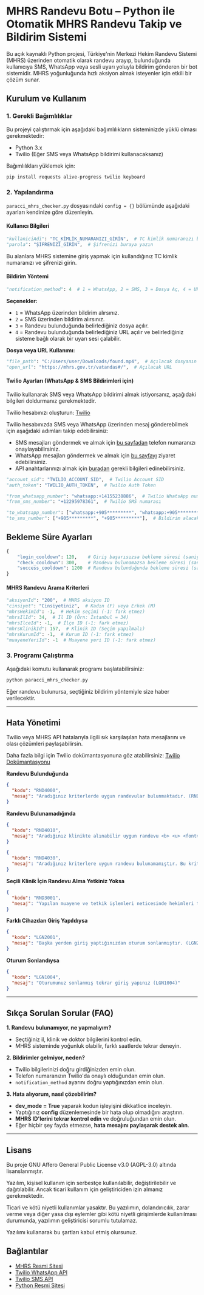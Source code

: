 # MHRS Randevu Botu – Python ile Otomatik MHRS Randevu Takip ve Bildirim Sistemi

Bu açık kaynaklı Python projesi, Türkiye'nin Merkezi Hekim Randevu Sistemi (MHRS) üzerinden otomatik olarak randevu arayıp, bulunduğunda kullanıcıya SMS, WhatsApp veya sesli uyarı yoluyla bildirim gönderen bir bot sistemidir. MHRS yoğunluğunda hızlı aksiyon almak isteyenler için etkili bir çözüm sunar.

## Kurulum ve Kullanım

### 1. Gerekli Bağımlılıklar
Bu projeyi çalıştırmak için aşağıdaki bağımlılıkların sisteminizde yüklü olması gerekmektedir:

- Python 3.x
- Twilio (Eğer SMS veya WhatsApp bildirimi kullanacaksanız)

Bağımlılıkları yüklemek için:
```sh
pip install requests alive-progress twilio keyboard
```

### 2. Yapılandırma
`paracci_mhrs_checker.py` dosyasındaki `config = {}` bölümünde aşağıdaki ayarları kendinize göre düzenleyin.

#### Kullanıcı Bilgileri
```python
"kullaniciAdi": "TC_KİMLİK_NUMARANIZI_GİRİN",  # TC kimlik numaranızı buraya yazın
"parola": "ŞİFRENİZİ_GİRİN",  # Şifrenizi buraya yazın
```
Bu alanlara MHRS sistemine giriş yapmak için kullandığınız TC kimlik numaranızı ve şifrenizi girin.

#### Bildirim Yöntemi
```python
"notification_method": 4  # 1 = WhatsApp, 2 = SMS, 3 = Dosya Aç, 4 = URL Aç
```
**Seçenekler:**
- `1` = WhatsApp üzerinden bildirim alırsınız.
- `2` = SMS üzerinden bildirim alırsınız.
- `3` = Randevu bulunduğunda belirlediğiniz dosya açılır.
- `4` = Randevu bulunduğunda belirlediğiniz URL açılır ve belirlediğiniz sisteme bağlı olarak bir uyarı sesi çalabilir.

**Dosya veya URL Kullanımı:**
```python
"file_path": "C:/Users/user/Downloads/found.mp4",  # Açılacak dosyanın yolu (Dosya yolunu doğru girdiğinizden ve slash (/) karakterini kullandığınızdan emin olun)
"open_url": "https://mhrs.gov.tr/vatandas#/",  # Açılacak URL
```

#### Twilio Ayarları (WhatsApp & SMS Bildirimleri için)
Twilio kullanarak SMS veya WhatsApp bildirimi almak istiyorsanız, aşağıdaki bilgileri doldurmanız gerekmektedir.

Twilio hesabınızı oluşturun: [Twilio](https://www.twilio.com/login)

Twilio hesabınızda SMS veya WhatsApp üzerinden mesaj gönderebilmek için aşağıdaki adımları takip edebilirsiniz:

- SMS mesajları göndermek ve almak için [bu sayfadan](https://console.twilio.com/us1/develop/sms/try-it-out/send-an-sms) telefon numaranızı onaylayabilirsiniz.
- WhatsApp mesajları göndermek ve almak için [bu sayfayı](https://console.twilio.com/us1/develop/sms/try-it-out/whatsapp-learn) ziyaret edebilirsiniz.
- API anahtarlarınızı almak için [buradan](https://console.twilio.com/us1/account/keys-credentials/api-keys) gerekli bilgileri edinebilirsiniz.

```python
"account_sid": "TWILIO_ACCOUNT_SID",  # Twilio Account SID
"auth_token": "TWILIO_AUTH_TOKEN",  # Twilio Auth Token

"from_whatsapp_number": "whatsapp:+14155238886",  # Twilio WhatsApp numarası
"from_sms_number": "+12295978361",  # Twilio SMS numarası

"to_whatsapp_number": ["whatsapp:+905*********", "whatsapp:+905*********"],  # Bildirim alacak WhatsApp numaraları
"to_sms_number": ["+905*********", "+905*********"],  # Bildirim alacak SMS numaraları
```

## Bekleme Süre Ayarları
```python
{
    "login_cooldown": 120,    # Giriş başarısızsa bekleme süresi (saniye)
    "check_cooldown": 300,    # Randevu bulunamazsa bekleme süresi (saniye)
    "success_cooldown": 1200  # Randevu bulunduğunda bekleme süresi (saniye)
}
```

#### MHRS Randevu Arama Kriterleri
```python
"aksiyonId": "200",  # MHRS aksiyon ID
"cinsiyet": "Cinsiyetiniz",  # Kadın (F) veya Erkek (M)
"mhrsHekimId": -1,  # Hekim seçimi (-1: fark etmez)
"mhrsIlId": 34,  # İl ID (Örn: İstanbul = 34)
"mhrsIlceId": -1,  # İlçe ID (-1: fark etmez)
"mhrsKlinikId": 157,  # Klinik ID (Seçim yapılmalı)
"mhrsKurumId": -1,  # Kurum ID (-1: fark etmez)
"muayeneYeriId": -1  # Muayene yeri ID (-1: fark etmez)
```

### 3. Programı Çalıştırma

Aşağıdaki komutu kullanarak programı başlatabilirsiniz:
```sh
python paracci_mhrs_checker.py
```
Eğer randevu bulunursa, seçtiğiniz bildirim yöntemiyle size haber verilecektir.

---

## Hata Yönetimi
Twilio veya MHRS API hatalarıyla ilgili sık karşılaşılan hata mesajlarını ve olası çözümleri paylaşabilirsin.

Daha fazla bilgi için Twilio dokümantasyonuna göz atabilirsiniz: [Twilio Dokümantasyonu](https://www.twilio.com/docs)

**Randevu Bulunduğunda**
```json
{
  "kodu": "RND4000",
  "mesaj": "Aradığınız kriterlerde uygun randevular bulunmaktadır. (RND4000)"
}
```

**Randevu Bulunamadığında**
```json
{
  "kodu": "RND4010",
  "mesaj": "Aradığınız klinikte alınabilir uygun randevu <b> <u> <font>bulunamamıştır.</font></u> </b>Randevu aradığınız klinik için kriterlerinizi değiştirerek farklı hastane ya da semt polikliniklerinden tekrar arama yapabilirsiniz. (RND4010)"
}
```
```json
{
  "kodu": "RND4030",
  "mesaj": "Aradığınız kriterlere uygun randevu bulunamamıştır. Bu kriterlere uygun randevu olması halinde size haber verilmesi için talep oluşturmak ister misiniz? (RND4030)"
}
```

**Seçili Klinik İçin Randevu Alma Yetkiniz Yoksa**
```json
{
  "kodu": "RND3001",
  "mesaj": "Yapılan muayene ve tetkik işlemleri neticesinde hekimleri tarafından uygun görülen hastalar, \"Takip Gerektiren Hasta\" olarak sisteme kaydedildiklerinde ileri uzmanlık polikliniklerine MHRS üzerinden doğrudan randevularını alabilirler. (RND3001)"
}
```

**Farklı Cihazdan Giriş Yapıldıysa**
```json
{
  "kodu": "LGN2001",
  "mesaj": "Başka yerden giriş yaptığınızdan oturum sonlanmıştır. (LGN2001)"
}
```

**Oturum Sonlandıysa**
```json
{
  "kodu": "LGN1004",
  "mesaj": "Oturumunuz sonlanmış tekrar giriş yapınız (LGN1004)"
}
```

---

## Sıkça Sorulan Sorular (FAQ)

**1. Randevu bulunamıyor, ne yapmalıyım?**
- Seçtiğiniz il, klinik ve doktor bilgilerini kontrol edin.
- MHRS sisteminde yoğunluk olabilir, farklı saatlerde tekrar deneyin.

**2. Bildirimler gelmiyor, neden?**
- Twilio bilgilerinizi doğru girdiğinizden emin olun.
- Telefon numaranızın Twilio'da onaylı olduğundan emin olun.
- `notification_method` ayarını doğru yaptığınızdan emin olun.

**3. Hata alıyorum, nasıl çözebilirim?**
- **dev_mode = True** yaparak kodun işleyişini dikkatlice inceleyin.
- Yaptığınız **config** düzenlemesinde bir hata olup olmadığını araştırın.
- **MHRS ID'lerini tekrar kontrol edin** ve doğruluğundan emin olun.
- Eğer hiçbir şey fayda etmezse, **hata mesajını paylaşarak destek alın**.

---

## Lisans
Bu proje GNU Affero General Public License v3.0 (AGPL-3.0) altında lisanslanmıştır.

Yazılım, kişisel kullanım için serbestçe kullanılabilir, değiştirilebilir ve dağıtılabilir. Ancak ticari kullanım için geliştiriciden izin almanız gerekmektedir.

Ticari ve kötü niyetli kullanımlar yasaktır. Bu yazılımın, dolandırıcılık, zarar verme veya diğer yasa dışı eylemler gibi kötü niyetli girişimlerde kullanılması durumunda, yazılımın geliştiricisi sorumlu tutulamaz.

Yazılımı kullanarak bu şartları kabul etmiş olursunuz.

## Bağlantılar

- [MHRS Resmi Sitesi](https://www.mhrs.gov.tr)
- [Twilio WhatsApp API](https://www.twilio.com/whatsapp)
- [Twilio SMS API](https://www.twilio.com/en-us/messaging/channels/sms)
- [Python Resmi Sitesi](https://www.python.org)

